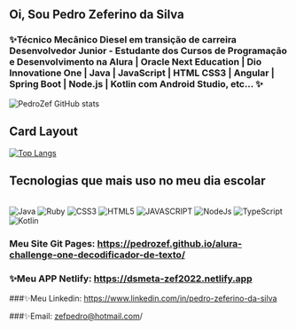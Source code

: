 ## Oi, Sou Pedro Zeferino da Silva

### ✨Técnico Mecânico Diesel em transição de carreira Desenvolvedor Junior - Estudante dos Cursos de Programação e Desenvolvimento na Alura | Oracle Next Education | Dio Innovatione One | Java | JavaScript | HTML CSS3 | Angular | Spring Boot | Node.js | Kotlin com Android Studio, etc... ✨

![PedroZef GitHub stats](https://github-readme-stats.vercel.app/api?username=PedroZef&show_icons=true&theme=merko)

## Card Layout

[![Top Langs](https://github-readme-stats.vercel.app/api/top-langs/?username=PedroZef&layout=compact)](https://github.com/PedroZef/github-readme-stats)

## Tecnologias que mais uso no meu dia escolar

<div style="display: inline_block"><br/>
   <img align"center" alt="Java" src="https://img.shields.io/badge/Java-ED8B00?style=for-the-badge&logo=java&logoColor=white" />
   <img align"center" alt="Ruby" src="https://img.shields.io/badge/Ruby-E34F26?style=for-the-badge&logo=ruby&logoColor=white" />
   <img align"center" alt="CSS3" src="https://img.shields.io/badge/CSS3-1572B6?style=for-the-badge&logo=css3&logoColor=white" />
   <img align"center" alt="HTML5" src="https://img.shields.io/badge/HTML5-E34F26?style=for-the-badge&logo=html5&logoColor=white" />   
   <img align"center" alt="JAVASCRIPT" src="https://img.shields.io/badge/JavaScript-F7DF1E?style=for-the-badge&logo=javascript&logoColor=black" />
   <img align"center" alt="NodeJs" src="https://img.shields.io/badge/Node.js-43853D?style=for-the-badge&logo=node.js&logoColor=white" />
   <img align"center" alt="TypeScript" src="https://img.shields.io/badge/TypeScript-007ACC?style=for-the-badge&logo=typescript&logoColor=white" />
   <img align"center" alt="Kotlin" src="https://img.shields.io/badge/Kotlin-0095D5?&style=for-the-badge&logo=kotlin&logoColor=white" />
    

### Meu Site Git Pages: https://pedrozef.github.io/alura-challenge-one-decodificador-de-texto/

### ✨Meu APP Netlify: https://dsmeta-zef2022.netlify.app
   
###✨Meu Linkedin: https://www.linkedin.com/in/pedro-zeferino-da-silva
   
###✨Email: zefpedro@hotmail.com/

